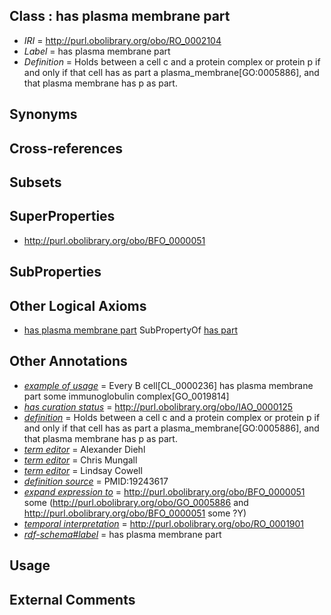 
## Class : has plasma membrane part

 * *IRI* = http://purl.obolibrary.org/obo/RO_0002104
 * *Label* = has plasma membrane part
 * *Definition* = Holds between a cell c and a protein complex or protein p if and only if that cell has as part a plasma_membrane[GO:0005886], and that plasma membrane has p as part.

## Synonyms


## Cross-references


## Subsets


## SuperProperties

 * <http://purl.obolibrary.org/obo/BFO_0000051>

## SubProperties


## Other Logical Axioms

 * [has plasma membrane part](../../RO/04/RO_0002104.md) SubPropertyOf [has part](../../BFO/51/BFO_0000051.md)

## Other Annotations

 * *[example of usage](../../IAO/12/IAO_0000112.md)* = Every B cell[CL_0000236] has plasma membrane part some immunoglobulin complex[GO_0019814]
 * *[has curation status](../../IAO/14/IAO_0000114.md)* = http://purl.obolibrary.org/obo/IAO_0000125
 * *[definition](../../IAO/15/IAO_0000115.md)* = Holds between a cell c and a protein complex or protein p if and only if that cell has as part a plasma_membrane[GO:0005886], and that plasma membrane has p as part.
 * *[term editor](../../IAO/17/IAO_0000117.md)* = Alexander Diehl
 * *[term editor](../../IAO/17/IAO_0000117.md)* = Chris Mungall
 * *[term editor](../../IAO/17/IAO_0000117.md)* = Lindsay Cowell
 * *[definition source](../../IAO/19/IAO_0000119.md)* = PMID:19243617
 * *[expand expression to](../../IAO/24/IAO_0000424.md)* = <http://purl.obolibrary.org/obo/BFO_0000051> some (<http://purl.obolibrary.org/obo/GO_0005886> and <http://purl.obolibrary.org/obo/BFO_0000051> some ?Y)
 * *[temporal interpretation](../../RO/00/RO_0001900.md)* = http://purl.obolibrary.org/obo/RO_0001901
 * *[rdf-schema#label](../../el/rdf-schema#label.md)* = has plasma membrane part

## Usage


## External Comments

